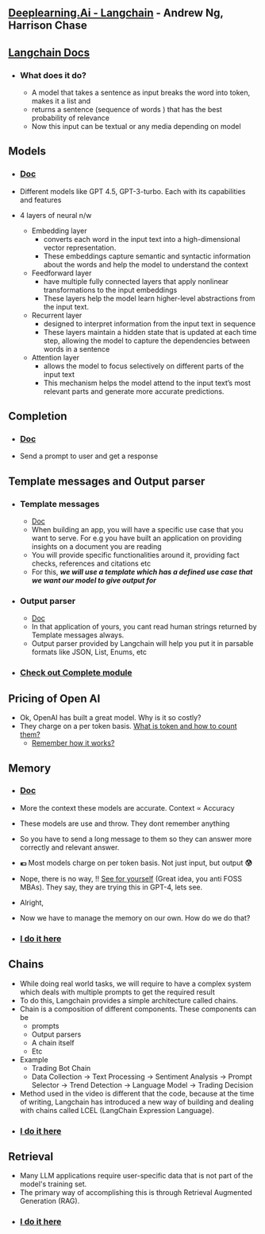 ## [Deeplearning.Ai - Langchain](https://learn.deeplearning.ai/langchain/) - Andrew Ng, Harrison Chase

## [Langchain Docs](https://python.langchain.com/docs/get_started/introduction.html)

- ### What does it do?
  - A model that takes a sentence as input breaks the word into token, makes it a list and
  - returns a sentence (sequence of words ) that has the best probability of relevance
  - Now this input can be textual or any media depending on model

## Models

- ### [Doc](https://python.langchain.com/docs/modules/model_io/models/llms/)

- Different models like GPT 4.5, GPT-3-turbo. Each with its capabilities and features
- 4 layers of neural n/w
  - Embedding layer
    - converts each word in the input text into a high-dimensional vector representation.
    - These embeddings capture semantic and syntactic information about the words and help the model to understand the context
  - Feedforward layer
    - have multiple fully connected layers that apply nonlinear transformations to the input embeddings
    - These layers help the model learn higher-level abstractions from the input text.
  - Recurrent layer
    - designed to interpret information from the input text in sequence
    - These layers maintain a hidden state that is updated at each time step, allowing the model to capture the dependencies between words in a sentence
  - Attention layer
    - allows the model to focus selectively on different parts of the input text
    - This mechanism helps the model attend to the input text’s most relevant parts and generate more accurate predictions.

## Completion

- ### [Doc](https://python.langchain.com/docs/modules/model_io/prompts/)

- Send a prompt to user and get a response

## Template messages and Output parser

- ### Template messages

  - [Doc](https://python.langchain.com/docs/modules/model_io/prompts/prompt_templates/)
  - When building an app, you will have a specific use case that you want to serve. For e.g you have built an
    application on providing insights on a document you are reading
  - You will provide specific functionalities around it, providing fact checks, references and citations etc
  - For this, _**we will use a template which has a defined use case that we want our model to give output for**_

- ### Output parser

  - [Doc](https://python.langchain.com/docs/modules/model_io/output_parsers/)
  - In that application of yours, you cant read human strings returned by Template messages always.
  - Output parser provided by Langchain will help you put it in parsable formats like JSON, List, Enums, etc

- ### [Check out Complete module](openAi/prompt_template.py)

## Pricing of Open AI

- Ok, OpenAI has built a great model. Why is it so costly?
- They charge on a per token basis. [What is token and how to count them?](https://help.openai.com/en/articles/4936856-what-are-tokens-and-how-to-count-them)
  - [Remember how it works?](https://github.com/agrawaltejas01/Langchain-companion#what-does-it-do)

## Memory

- ### [Doc](https://python.langchain.com/docs/modules/memory/)

- More the context these models are accurate. Context ∝ Accuracy
- These models are use and throw. They dont remember anything
- So you have to send a long message to them so they can answer more correctly and relevant answer.
- **:euro:** Most models charge on per token basis. Not just input, but output **:cold_sweat:**
- Nope, there is no way, !! [See for yourself](https://cdn.sanity.io/images/vr8gru94/production/927ca8cc5d92ee75f36d7eb4bef4685c4e3118e5-2880x1370.png) (Great idea, you anti FOSS MBAs). They say, they are trying this in GPT-4, lets see.

- Alright,
- Now we have to manage the memory on our own. How do we do that?
- ### [I do it here](openAi/Memory/README.md)

## Chains

- While doing real world tasks, we will require to have a complex system which deals with multiple prompts to get the required result
- To do this, Langchain provides a simple architecture called chains.
- Chain is a composition of different components. These components can be
  - prompts
  - Output parsers
  - A chain itself
  - Etc
- Example
  - Trading Bot Chain
  - Data Collection -> Text Processing -> Sentiment Analysis -> Prompt Selector -> Trend Detection -> Language Model -> Trading Decision
- Method used in the video is different that the code, because at the time of writing, Langchain has introduced a new way of building and dealing with chains called LCEL (LangChain Expression Language).
- ### [I do it here](openAi/Chains/README.md)

## Retrieval

- Many LLM applications require user-specific data that is not part of the model's training set.
- The primary way of accomplishing this is through Retrieval Augmented Generation (RAG).
- ### [I do it here](openAi/Retrieval/README.md)
